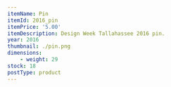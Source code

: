 ```yaml
---
itemName: Pin
itemId: 2016_pin
itemPrice: '5.00'
itemDescription: Design Week Tallahassee 2016 pin.
year: 2016
thumbnail: ./pin.png
dimensions: 
    - weight: 29
stock: 18
postType: product
---
```

